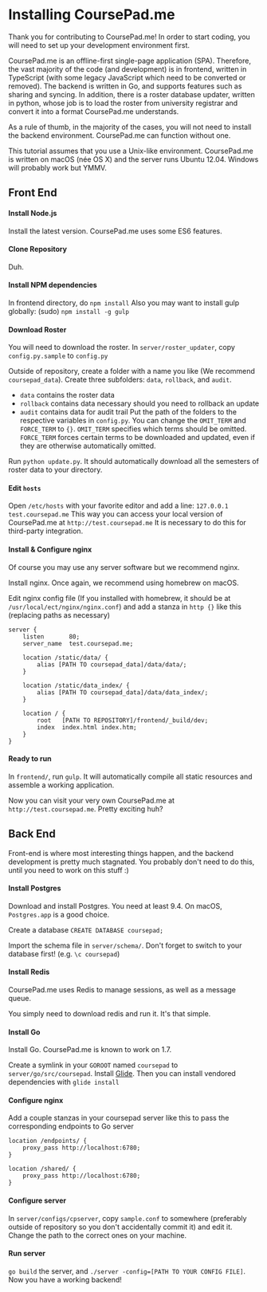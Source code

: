 # Installing CoursePad.me

Thank you for contributing to CoursePad.me! In order to start coding, you will need to set up your development environment first.

CoursePad.me is an offline-first single-page application (SPA). Therefore, the vast majority of the code (and development) is in frontend, written in TypeScript (with some legacy JavaScript which need to be converted or removed). The backend is written in Go, and supports features such as sharing and syncing. In addition, there is a roster database updater, written in python, whose job is to load the roster from university registrar and convert it into a format CoursePad.me understands.

As a rule of thumb, in the majority of the cases, you will not need to install the backend environment. CoursePad.me can function without one.

This tutorial assumes that you use a Unix-like environment. CoursePad.me is written on macOS (née OS X) and the server runs Ubuntu 12.04. Windows will probably work but YMMV.

## Front End

#### Install Node.js
Install the latest version. CoursePad.me uses some ES6 features.

#### Clone Repository
Duh.

#### Install NPM dependencies
 In frontend directory, do `npm install`
 Also you may want to install gulp globally:
(sudo) `npm install -g gulp`

#### Download Roster
You will need to download the roster. In `server/roster_updater`, copy `config.py.sample` to `config.py`

Outside of repository, create a folder with a name you like (We recommend `coursepad_data`). Create three subfolders: `data`, `rollback`, and `audit`.
 - `data` contains the roster data
 - `rollback` contains data necessary should you need to rollback an update
 - `audit` contains data for audit trail
Put the path of the folders to the respective variables in `config.py`.
You can change the `OMIT_TERM` and `FORCE_TERM` to `{}`. `OMIT_TERM` specifies which terms should be omitted. `FORCE_TERM` forces certain terms to be downloaded and updated, even if they are otherwise automatically omitted.

Run `python update.py`. It should automatically download all the semesters of roster data to your directory.

#### Edit `hosts`
Open `/etc/hosts` with your favorite editor and add a line:
`127.0.0.1 test.coursepad.me`
This way you can access your local version of CoursePad.me at `http://test.coursepad.me`
It is necessary to do this for third-party integration.

#### Install & Configure nginx
Of course you may use any server software but we recommend nginx.

Install nginx. Once again, we recommend using homebrew on macOS.

Edit nginx config file (If you installed with homebrew, it should be at `/usr/local/ect/nginx/nginx.conf`) and add a stanza in `http {}` like this (replacing paths as necessary)

```
server {
    listen       80;
    server_name  test.coursepad.me;

    location /static/data/ {
        alias [PATH TO coursepad_data]/data/data/;
    }

    location /static/data_index/ {
        alias [PATH TO coursepad_data]/data/data_index/;
    }

    location / {
        root   [PATH TO REPOSITORY]/frontend/_build/dev;
        index  index.html index.htm;
    }
}
```

#### Ready to run
In `frontend/`, run `gulp`. It will automatically compile all static resources and assemble a working application.

Now you can visit your very own CoursePad.me at `http://test.coursepad.me`. Pretty exciting huh?


## Back End

Front-end is where most interesting things happen, and the backend development is pretty much stagnated. You probably don't need to do this, until you need to work on this stuff :)

#### Install Postgres
Download and install Postgres. You need at least 9.4. On macOS, `Postgres.app` is a good choice.

Create a database `CREATE DATABASE coursepad;`

Import the schema file in `server/schema/`. Don't forget to switch to your database first! (e.g. `\c coursepad`)

#### Install Redis
CoursePad.me uses Redis to manage sessions, as well as a message queue.

You simply need to download redis and run it. It's that simple.

#### Install Go
Install Go. CoursePad.me is known to work on 1.7.

Create a symlink in your `GOROOT` named `coursepad` to `server/go/src/coursepad`.
Install [Glide](https://glide.sh/). Then you can install vendored dependencies with `glide install`

#### Configure nginx
Add a couple stanzas in your coursepad server like this to pass the corresponding endpoints to Go server
```
location /endpoints/ {
    proxy_pass http://localhost:6780;
}

location /shared/ {
    proxy_pass http://localhost:6780;
}
```

#### Configure server
In `server/configs/cpserver`, copy `sample.conf` to somewhere (preferably outside of repository so you don't accidentally commit it) and edit it. Change the path to the correct ones on your machine.

#### Run server
`go build` the server, and `./server -config=[PATH TO YOUR CONFIG FILE]`. Now you have a working backend!